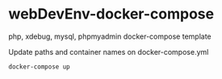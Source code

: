 # webDevEnv-docker-compose
php, xdebug, mysql, phpmyadmin docker-compose template

Update paths and container names on docker-compose.yml

```
docker-compose up
```
